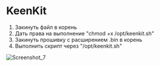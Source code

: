 # KeenKit

1. Закинуть файл в корень
2. Дать права на выполнение "chmod +x /opt/keenkit.sh"
3. Закинуть прошивку с расширением .bin в корень
4. Выполнить скрипт через "/opt/keenkit.sh"

![Screenshot_7](https://github.com/spatiumstas/KeenKit/assets/79056064/b5f339d4-fbe1-4bff-9479-810990d0a0f7)
